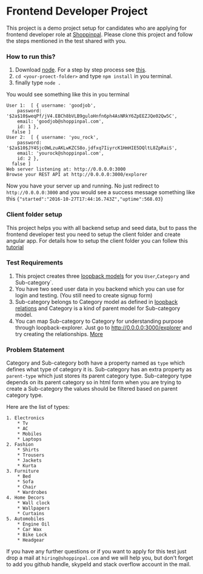 # Frontend Developer Project

This project is a demo project setup for candidates who are applying for frontend developer role at [Shoppinpal](http://shoppinpal.com). Please clone this project and follow the steps mentioned in the test shared with you. 


### How to run this?

1. Download [node](https://nodejs.org/en/). For a step by step process see [this](https://docs.npmjs.com/getting-started/installing-node).
2. `cd <your-proect-folder>` and type `npm install` in you terminal.
3. finally type `node .`

You would see something like this in you terminal
```
User 1:  [ { username: 'goodjob',
    password: '$2a$10$weqPf/jV4.EBCh8bVLB9guloHnfn6ph4AsNRkY6ZpEEZJQe02Qw5C',
    email: 'goodjob@shoppinpal.com',
    id: 1 },
  false ]
User 2:  [ { username: 'you_rock',
    password: '$2a$10$JY4SjcOWLzuAKLwKZCS8o.jdfxq7IiyrcK1HmHIE5DQltL8ZpRaiS',
    email: 'yourock@shoppinpal.com',
    id: 2 },
  false ]
Web server listening at: http://0.0.0.0:3000
Browse your REST API at http://0.0.0.0:3000/explorer
```
Now you have your server up and running. No just redirect to `http://0.0.0.0:3000` and you would see a success message something like this `{"started":"2016-10-27T17:44:16.743Z","uptime":568.03}`

### Client folder setup

This project helps you with all backend setup and seed data, but to pass the frontend developer test you need to setup
the client folder and create angular app. For details how to setup the client folder you can follew this [tutorial](http://loopback.io/doc/en/lb2/AngularJS-JavaScript-SDK.html)

### Test Requirements

1. This project creates three [loopback models](http://loopback.io/doc/en/lb2/Defining-models.html) for you `User`,`Category` and Sub-category`. 
2. You have two seed user data in you backend which you can use for login and testing. (You still need to create signup form)
3. Sub-category belongs to Category model as defined in [loopback relations](http://loopback.io/doc/en/lb2/Creating-model-relations.html) and Category is a kind of parent model for Sub-category model. 
4. You can map Sub-category to Category for understanding purpose through loopback-explorer. Just go to http://0.0.0.0:3000/explorer and try creating the relationships. [More](http://loopback.io/doc/en/lb2/Use-API-Explorer.html)

### Problem Statement

Category and Sub-category both have a property named as `type` which defines what type of category it is. Sub-category has an extra property as `parent-type` which just stores its parent category type. Sub-category type depends on its parent category so in html form when you are trying to create a Sub-category the values should be filtered based on parent category type.

Here are the list of types: 
```
1. Electronics 
	* Tv
	* AC
	* Mobiles
	* Laptops
2. Fashion 
	* Shirts
	* Trousers
	* Jackets
	* Kurta
3. Furniture 
	* Bed
	* Sofa
	* Chair
	* Wardrobes
4. Home Decors 
	* Wall clock
	* Wallpapers
	* Curtains
5. Automobiles 
	* Engine Oil
	* Car Wax
	* Bike Lock
	* Headgear

```

If you have any further questions or if you want to apply for this test just drop a mail at `hiring@shoppinpal.com` and we will help you, but don't forget to add you github handle, skypeId and stack overflow account in the mail. 





